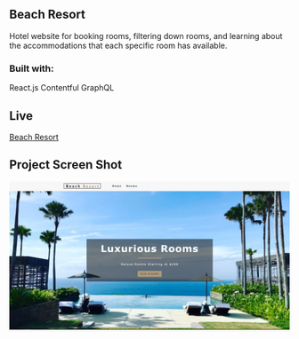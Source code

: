 ## Beach Resort

Hotel website for booking rooms, filtering down rooms, and learning about the accommodations that each specific room has available.

### Built with:

React.js	Contentful	GraphQL

## Live

<a href='https://beachresort.vacations' target='_blank'>Beach Resort</a>

## Project Screen Shot

<img src='./src/images/capture.jpg' />
